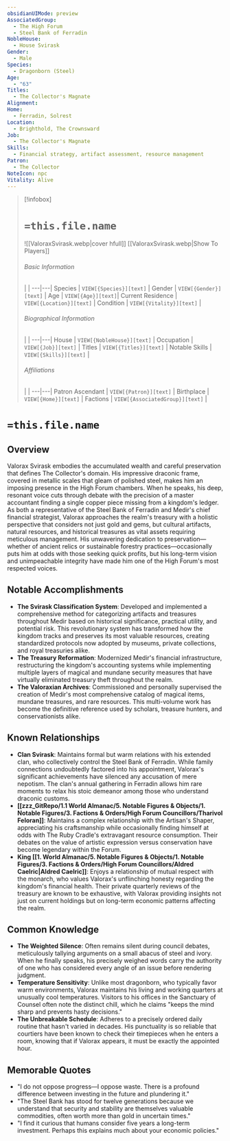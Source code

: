 ```yaml
---
obsidianUIMode: preview
AssociatedGroup:
  - The High Forum
  - Steel Bank of Ferradin
NobleHouse:
  - House Svirask
Gender:
  - Male
Species:
  - Dragonborn (Steel)
Age:
  - "63"
Titles:
  - The Collector's Magnate
Alignment: 
Home:
  - Ferradin, Solrest
Location:
  - Brighthold, The Crownsward
Job:
  - The Collector's Magnate
Skills:
  - Financial strategy, artifact assessment, resource management
Patron:
  - The Collector
NoteIcon: npc
Vitality: Alive
---
```

> [!infobox]
> # **`=this.file.name`**
> ![[ValoraxSvirask.webp|cover hfull]]
> [[ValoraxSvirask.webp|Show To Players]]
> ###### Basic Information
>  |   |
> ---|---|
> Species | `VIEW[{Species}][text]` |
> Gender | `VIEW[{Gender}][text]` |
> Age | `VIEW[{Age}][text]`|
> Current Residence | `VIEW[{Location}][text]`  |
> Condition | `VIEW[{Vitality}][text]` |
> ###### Biographical Information
>  |   |
> ---|---|
> House | `VIEW[{NobleHouse}][text]`  |
> Occupation | `VIEW[{Job}][text]`  |
> Titles | `VIEW[{Titles}][text]`  |
> Notable Skills | `VIEW[{Skills}][text]`  |
> ###### Affiliations
>   |   |
> ---|---|
> Patron Ascendant | `VIEW[{Patron}][text]`  |
> Birthplace | `VIEW[{Home}][text]`  |
> Factions | `VIEW[{AssociatedGroup}][text]` |

# **`=this.file.name`**
## **Overview**

Valorax Svirask embodies the accumulated wealth and careful preservation that defines The Collector's domain. His impressive draconic frame, covered in metallic scales that gleam of polished steel, makes him an imposing presence in the High Forum chambers. When he speaks, his deep, resonant voice cuts through debate with the precision of a master accountant finding a single copper piece missing from a kingdom's ledger. As both a representative of the Steel Bank of Ferradin and Medir's chief financial strategist, Valorax approaches the realm's treasury with a holistic perspective that considers not just gold and gems, but cultural artifacts, natural resources, and historical treasures as vital assets requiring meticulous management. His unwavering dedication to preservation—whether of ancient relics or sustainable forestry practices—occasionally puts him at odds with those seeking quick profits, but his long-term vision and unimpeachable integrity have made him one of the High Forum's most respected voices.

## **Notable Accomplishments**

- **The Svirask Classification System**: Developed and implemented a comprehensive method for categorizing artifacts and treasures throughout Medir based on historical significance, practical utility, and potential risk. This revolutionary system has transformed how the kingdom tracks and preserves its most valuable resources, creating standardized protocols now adopted by museums, private collections, and royal treasuries alike.
- **The Treasury Reformation**: Modernized Medir's financial infrastructure, restructuring the kingdom's accounting systems while implementing multiple layers of magical and mundane security measures that have virtually eliminated treasury theft throughout the realm.
- **The Valoraxian Archives**: Commissioned and personally supervised the creation of Medir's most comprehensive catalog of magical items, mundane treasures, and rare resources. This multi-volume work has become the definitive reference used by scholars, treasure hunters, and conservationists alike.

## **Known Relationships**

- **Clan Svirask**: Maintains formal but warm relations with his extended clan, who collectively control the Steel Bank of Ferradin. While family connections undoubtedly factored into his appointment, Valorax's significant achievements have silenced any accusation of mere nepotism. The clan's annual gathering in Ferradin allows him rare moments to relax his stoic demeanor among those who understand draconic customs.
- **[[zzz_GitRepo/1.1 World Almanac/5.  Notable Figures & Objects/1. Notable Figures/3. Factions & Orders/High Forum Councillors/Tharivol Feloran]]**: Maintains a complex relationship with the Artisan's Shaper, appreciating his craftsmanship while occasionally finding himself at odds with The Ruby Cradle's extravagant resource consumption. Their debates on the value of artistic expression versus conservation have become legendary within the Forum.
- **King [[1. World Almanac/5.  Notable Figures & Objects/1. Notable Figures/3. Factions & Orders/High Forum Councillors/Aldred Caelric|Aldred Caelric]]**: Enjoys a relationship of mutual respect with the monarch, who values Valorax's unflinching honesty regarding the kingdom's financial health. Their private quarterly reviews of the treasury are known to be exhaustive, with Valorax providing insights not just on current holdings but on long-term economic patterns affecting the realm.

## **Common Knowledge**

- **The Weighted Silence**: Often remains silent during council debates, meticulously tallying arguments on a small abacus of steel and ivory. When he finally speaks, his precisely weighed words carry the authority of one who has considered every angle of an issue before rendering judgment.
- **Temperature Sensitivity**: Unlike most dragonborn, who typically favor warm environments, Valorax maintains his living and working quarters at unusually cool temperatures. Visitors to his offices in the Sanctuary of Counsel often note the distinct chill, which he claims "keeps the mind sharp and prevents hasty decisions."
- **The Unbreakable Schedule**: Adheres to a precisely ordered daily routine that hasn't varied in decades. His punctuality is so reliable that courtiers have been known to check their timepieces when he enters a room, knowing that if Valorax appears, it must be exactly the appointed hour.

## **Memorable Quotes**

- "I do not oppose progress—I oppose waste. There is a profound difference between investing in the future and plundering it."
- "The Steel Bank has stood for twelve generations because we understand that security and stability are themselves valuable commodities, often worth more than gold in uncertain times."
- "I find it curious that humans consider five years a long-term investment. Perhaps this explains much about your economic policies."